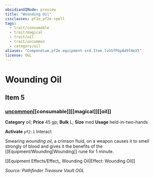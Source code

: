 ```yaml
---
obsidianUIMode: preview
title: "Wounding Oil"
cssclasses: pf2e,pf2e-spell
tags:
  - trait/consumable
  - trait/magical
  - trait/oil
  - trait/uncommon
  - category/oil
aliases: "Compendium.pf2e.equipment-srd.Item.lvGSfPbpAd9lHeX5"
license: OGL
---
```

# Wounding Oil
## Item 5
### [uncommon](uncommon "Uncommon Rarity Trait")[[consumable]][[magical]][[oil]]

**Category** oil; 
**Price** 45 gp; 
**Bulk** L; **Size** med
**Usage** held-in-two-hands

**Activate** `pf2:1` Interact

Smearing _wounding oil_, a crimson fluid, on a weapon causes it to smell strongly of blood and gives it the benefits of the [[Equipment/Wounding|Wounding]] rune for 1 minute.

[[Equipment Effects/Effect_ Wounding Oil|Effect: Wounding Oil]]

*Source: Pathfinder Treasure Vault*
*OGL*